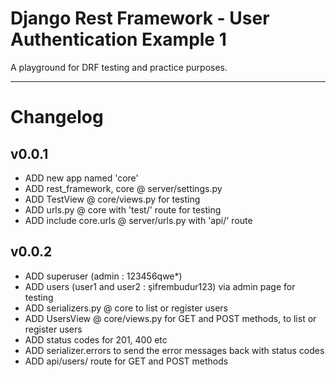 # Django Rest Framework - User Authentication Example 1

A playground for DRF testing and practice purposes.

---

# Changelog

## v0.0.1
* ADD new app named 'core'
* ADD rest_framework, core @ server/settings.py
* ADD TestView @ core/views.py for testing
* ADD urls.py @ core with 'test/' route for testing
* ADD include core.urls @ server/urls.py with 'api/' route

## v0.0.2
* ADD superuser (admin : 123456qwe*)
* ADD users (user1 and user2 : şifrembudur123) via admin page for testing
* ADD serializers.py @ core to list or register users
* ADD UsersView @ core/views.py for GET and POST methods, to list or register users
* ADD status codes for 201, 400 etc
* ADD serializer.errors to send the error messages back with status codes
* ADD api/users/ route for GET and POST methods

